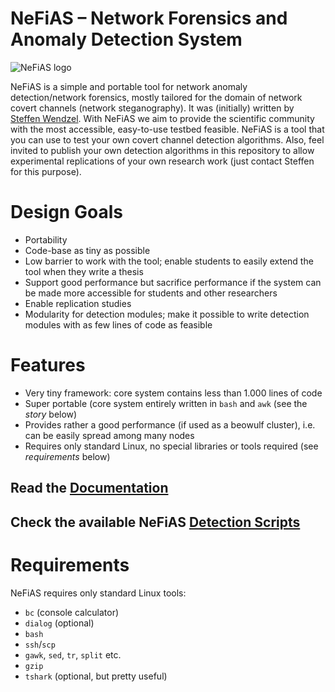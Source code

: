 # NeFiAS – Network Forensics and Anomaly Detection System

<img align="r" src="https://github.com/cdpxe/nefias/raw/master/documentation/logo/nefias_logo.png" title="NeFiAS logo" />

NeFiAS is a simple and portable tool for network anomaly detection/network forensics, mostly tailored for the domain of network covert channels (network steganography). It was (initially) written by [Steffen Wendzel](http://www.wendzel.de). With NeFiAS we aim to provide the scientific community with the most accessible, easy-to-use testbed feasible. NeFiAS is a tool that you can use to test your own covert channel detection algorithms. Also, feel invited to publish your own detection algorithms in this repository to allow experimental replications of your own research work (just contact Steffen for this purpose).

# Design Goals

- Portability
- Code-base as tiny as possible
- Low barrier to work with the tool; enable students to easily extend the tool when they write a thesis
- Support good performance but sacrifice performance if the system can be made more accessible for students and other researchers
- Enable replication studies
- Modularity for detection modules; make it possible to write detection modules with as few lines of code as feasible

# Features

- Very tiny framework: core system contains less than 1.000 lines of code
- Super portable (core system entirely written in `bash` and `awk` (see the *story* below)
- Provides rather a good performance (if used as a beowulf cluster), i.e. can be easily spread among many nodes
- Requires only standard Linux, no special libraries or tools required (see *requirements* below)

## Read the [Documentation](https://github.com/cdpxe/nefias/blob/master/documentation/README.md)

## Check the available NeFiAS [Detection Scripts](https://github.com/cdpxe/nefias/blob/master/scripts/README.md)

# Requirements

NeFiAS requires only standard Linux tools:

- `bc` (console calculator)
- `dialog` (optional)
- `bash`
- `ssh`/`scp`
- `gawk`, `sed`, `tr`, `split` etc.
- `gzip`
- `tshark` (optional, but pretty useful)
